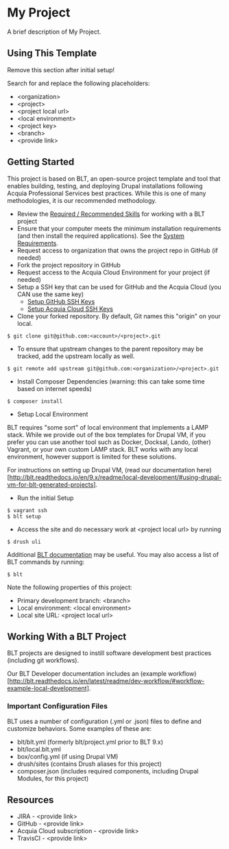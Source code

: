 # My Project

A brief description of My Project.

## Using This Template

Remove this section after initial setup!

Search for and replace the following placeholders:

* \<organization>
* \<project>
* \<project local url>
* \<local environment>
* \<project key>
* \<branch>
* \<provide link>

## Getting Started

This project is based on BLT, an open-source project template and tool that enables building, testing, and deploying Drupal installations following Acquia Professional Services best practices. While this is one of many methodologies, it is our recommended methodology. 

* Review the [Required / Recommended Skills](http://blt.readthedocs.io/en/latest/readme/skills) for working with a BLT project
* Ensure that your computer meets the minimum installation requirements (and then install the required applications). See the [System Requirements](http://blt.readthedocs.io/en/latest/INSTALL/#system-requirements).
* Request access to organization that owns the project repo in GitHub (if needed)
* Fork the project repository in GitHub
* Request access to the Acquia Cloud Environment for your project (if needed)
* Setup a SSH key that can be used for GitHub and the Acquia Cloud (you CAN use the same key)
    * [Setup GitHub SSH Keys](https://help.github.com/articles/adding-a-new-ssh-key-to-your-github-account/)
    * [Setup Acquia Cloud SSH Keys](https://docs.acquia.com/acquia-cloud/ssh/generate)
* Clone your forked repository. By default, Git names this "origin" on your local.
```
$ git clone git@github.com:<account>/<project>.git
```
* To ensure that upstream changes to the parent repository may be tracked, add the upstream locally as well.
```
$ git remote add upstream git@github.com:<organization>/<project>.git
```
* Install Composer Dependencies (warning: this can take some time based on internet speeds)
```
$ composer install
```
* Setup Local Environment 

BLT requires "some sort" of local environment that implements a LAMP stack. While we provide out of the box templates for Drupal VM, if you prefer you can use another tool such as Docker, Docksal, Lando, (other) Vagrant, or your own custom LAMP stack. BLT works with any local environment, however support is limited for these solutions.

For instructions on setting up Drupal VM, (read our documentation here)[http://blt.readthedocs.io/en/9.x/readme/local-development/#using-drupal-vm-for-blt-generated-projects].

* Run the initial Setup
```
$ vagrant ssh
$ blt setup
``` 
* Access the site and do necessary work at \<project local url> by running

```
$ drush uli
```

Additional [BLT documentation](http://blt.readthedocs.io) may be useful. You may also access a list of BLT commands by running:
```
$ blt
``` 

Note the following properties of this project:
* Primary development branch: \<branch>
* Local environment: \<local environment>
* Local site URL: \<project local url>

## Working With a BLT Project

BLT projects are designed to instill software development best practices (including git workflows). 

Our BLT Developer documentation includes an (example workflow)[http://blt.readthedocs.io/en/latest/readme/dev-workflow/#workflow-example-local-development].

### Important Configuration Files

BLT uses a number of configuration (.yml or .json) files to define and customize behaviors. Some examples of these are:

* blt/blt.yml (formerly blt/project.yml prior to BLT 9.x)
* blt/local.blt.yml
* box/config.yml (if using Drupal VM)
* drush/sites (contains Drush aliases for this project)
* composer.json (includes required components, including Drupal Modules, for this project)

## Resources

* JIRA - \<provide link>
* GitHub - \<provide link>
* Acquia Cloud subscription - \<provide link>
* TravisCI - \<provide link>
